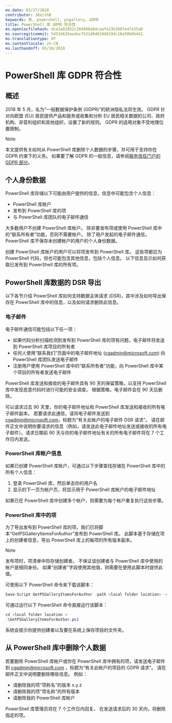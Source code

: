 ```yaml
---
ms.date: 03/27/2018
contributor: JKeithB
keywords: 库, powershell, psgallery, GDPR
title: PowerShell 库 GDPR 符合性
ms.openlocfilehash: dca1a82952c284980a84caafa13b2807e47e25a0
ms.sourcegitcommit: 54534635eedacf531d8d6344019dc16a50b8b441
ms.translationtype: HT
ms.contentlocale: zh-CN
ms.lasthandoff: 05/16/2018
---
```

# <a name="powershell-gallery-gdpr-compliance"></a>PowerShell 库 GDPR 符合性

## <a name="overview"></a>概述

2018 年 5 月，名为“一般数据保护条例 (GDPR)”的欧洲隐私法将生效。
GDPR 针对向欧盟 (EU) 居民提供产品和服务或收集和分析 EU 居民相关数据的公司、政府机构、非营利组织和其他组织，设置了新的规则。
GDPR 的适用对象不受地理位置限制。

> [!NOTE]
> 本文提供有关如何从 PowerShell 库删除个人数据的步骤，并可用于支持你在 GDPR 约束下的义务。 如果要了解 GDPR 的一般信息，请参阅[服务信任门户的 GDPR 部分](https://servicetrust.microsoft.com/ViewPage/GDPRGetStarted)。

## <a name="personally-identifiable-data"></a>个人身份数据

PowerShell 库存储以下可能由用户提供的信息，信息中可能包含个人信息：

* PowerShell 库帐户
* 发布到 PowerShell 库的项
* 与 PowerShell 库团队的电子邮件通信

大多数用户不创建 PowerShell 库帐户。
除非要发布项或使用 PowerShell 库中的“联系所有者”功能，否则不需要帐户。
除了用户发起的电子邮件通信，PowerShell 库不保存未创建帐户的用户的个人身份数据。

创建 PowerShell 库帐户的用户可以将项发布到 PowerShell 库。
这些项都应为 PowerShell 代码，但也可能包含其他信息，包括个人信息。
以下信息显示如何获取已发布到 PowerShell 库的所有项。

## <a name="dsr-export-of-powershell-gallery-data"></a>PowerShell 库数据的 DSR 导出

以下各节介绍 PowerShell 库如何支持数据主体请求 (DSR)，其中涉及如何导出保存在 PowerShell 库中的信息，以及如何请求删除此信息。

### <a name="email"></a>电子邮件

电子邮件通信可能包括以下任一项：

* 如果代码分析扫描检测到发布到 PowerShell 库的项有问题，电子邮件将发送到 PowerShell 库项目的所有者
* 任何人使用“联系我们”页面中的电子邮件地址 (cgadmin@microsoft.com) 向 PowerShell 库团队发送电子邮件
* 注册用户使用 PowerShell 库中的“联系所有者”功能，向 PowerShell 库中某个项目的所有者发送电子邮件

PowerShell 库发送和接收的电子邮件具有 90 天的保留策略，以支持 PowerShell 库中发现恶意代码时进行可能的安全调查。
根据策略，电子邮件会在 90 天后删除。

可以请求过去 90 天里，你的电子邮件地址和 PowerShell 库发送和接收的所有电子邮件副本。
若要请求此通信，请将电子邮件发送到 cgadmin@microsoft.com，标题为“有关此帐户的电子邮件 DSR 请求”。
请在邮件正文中说明你要请求的信息（例如，请发送此电子邮件地址发送或接收的所有电子邮件）。请求日期前 90 天与你的电子邮件地址有关的所有电子邮件将在 7 个工作日内发送。

### <a name="powershell-gallery-account-information"></a>PowerShell 库帐户信息

如果已创建 PowerShell 库帐户，可通过以下步骤查找存储在 PowerShell 库中的所有个人信息：

1. 登录 PowerShell 库，然后单击你的用户名
2. 显示的下一页为帐户页，将显示用于 PowerShell 库帐户的电子邮件地址

如果已在 PowerShell 库中创建多个帐户，则需要为每个帐户重复执行这些步骤。

### <a name="items-in-the-powershell-gallery"></a>PowerShell 库中的项

为了导出发布到 PowerShell 库的项，我们已将脚本“GetPSGalleryItemsForAuthor”发布到 PowerShell 库。
此脚本基于存储在项上的创建者信息，导出 PowerShell 库上的每项的所有版本副本。

> [!NOTE]
> 发布项时，项清单中将存储创建者。
> 不保证该创建者与 PowerShell 库中使用的帐户是相同身份。
> 如果“创建者”字段使用其他值，则需要在使用此脚本时提供此值。

可使用以下 PowerShell 命令来下载该脚本：

```powershell
Save-Script GetPSGalleryItemsForAuthor -path <local folder location> -repository psgallery
```

可通过运行以下 PowerShell 命令直接运行该脚本：

```powershell
cd <local folder location >
.\GetPSGalleryItemsForAuthor.ps1
```

系统会提示你提供创建者以及要在系统上保存项目的文件夹。

## <a name="deleting-personal-data-from-the-powershell-gallery"></a>从 PowerShell 库中删除个人数据

若要删除 PowerShell 库帐户或你在 PowerShell 库中拥有的项，请发送电子邮件到 cgadmin@microsoft.com ，标题为“有关此帐户的项目的 GDPR 请求”。
请在邮件正文中说明要删除哪些信息。 例如：

* 请删除我的项“项称名”的版本 x.y.z
* 请删除我的项“项名称”的所有版本
* 请删除我的 PowerShell 库帐户

PowerShell 库管理员将在 7 个工作日内回复。
在发送请求后的 30 天内，将删除指定的项。
